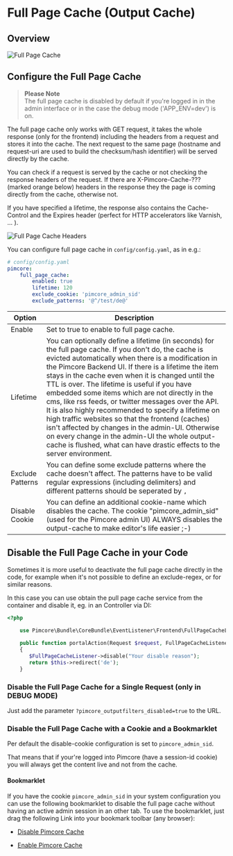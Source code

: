 # Full Page Cache (Output Cache)

## Overview
![Full Page Cache](../../img/output-cache.png)

## Configure the Full Page Cache

> **Please Note**  
> The full page cache is disabled by default if you're logged in in the admin interface or in the case
> the debug mode ('APP_ENV=dev') is on.

The full page cache only works with GET request, it takes the whole response (only for the frontend)
including the headers from a request and stores it into the cache. The next request to the same
page (hostname and request-uri are used to build the checksum/hash identifier) will be served
directly by the cache.

You can check if a request is served by the cache or not checking the response headers of the
request. If there are X-Pimcore-Cache-??? (marked orange below) headers in the response they the
page is coming directly from the cache, otherwise not.

If you have specified a lifetime, the response also contains the Cache-Control and the Expires
header (perfect for HTTP accelerators like Varnish, ... ).

![Full Page Cache Headers](../../img/pimcore-cache-headers.png)


You can configure full page cache in `config/config.yaml`, as in e.g.:

```yaml
# config/config.yaml
pimcore:
    full_page_cache:
        enabled: true
        lifetime: 120
        exclude_cookie: 'pimcore_admin_sid'
        exclude_patterns: '@^/test/de@'
```


| Option | Description |
| ------ | ----------- |
| Enable | Set to true to enable to full page cache. |
| Lifetime | You can optionally define a lifetime (in seconds) for the  full page cache. If you don't do, the cache is evicted automatically when there is a modification in the Pimcore Backend UI. If there is a lifetime the item stays in the cache even when it is changed until the TTL is over. The lifetime is useful if you have embedded some items which are not directly in the cms, like rss feeds, or twitter messages over the API. It is also highly recommended to specify a lifetime on high traffic websites so that the frontend (caches) isn't affected by changes in the admin-UI. Otherwise on every change in the admin-UI the whole output-cache is flushed, what can have drastic effects to the server environment. |
| Exclude Patterns | You can define some exclude patterns where the cache doesn't affect. The patterns have to be valid regular expressions (including delimiters) and different patterns should be seperated by `,` |
| Disable Cookie | You can define an additional cookie-name which disables the cache. The cookie "pimcore_admin_sid" (used for the Pimcore admin UI) ALWAYS disables the output-cache to make editor's life easier ;-) 


## Disable the Full Page Cache in your Code
Sometimes it is more useful to deactivate the full page cache directly in the code, for example when
it's not possible to define an exclude-regex, or for similar reasons.

In this case you can use obtain the pull page cache service from the container and disable it, eg. in an Controller via DI:
```php
<?php

    use Pimcore\Bundle\CoreBundle\EventListener\Frontend\FullPageCacheListener;
    
    public function portalAction(Request $request, FullPageCacheListener $fullPageCacheListener)
    {
       $FullPageCacheListener->disable("Your disable reason");
       return $this->redirect('de');
    }
```

### Disable the Full Page Cache for a Single Request (only in DEBUG MODE)
Just add the parameter `?pimcore_outputfilters_disabled=true` to the URL.

### Disable the Full Page Cache with a Cookie and a Bookmarklet
Per default the disable-cookie configuration is set to `pimcore_admin_sid`.

That means that if your're logged into Pimcore (have a session-id cookie) you will always get the
content live and not from the cache.

#### Bookmarklet
If you have the cookie `pimcore_admin_sid` in your system configuration you can use the following
bookmarklet to disable the full page cache without having an active admin session in an other tab.
To use the bookmarklet, just drag the following Link into your bookmark toolbar (any browser):


* <a href="(javascript:(function() {document.cookie='pimcore_admin_sid=disablethecachebaby'+(Math.floor(Math.random() * 147483648) + 2000)+';path=/;';})())">Disable Pimcore Cache</a>

* <a href='(javascript:void((function(){var a,b,c,e,f;f=0;a=document.cookie.split("; ");for(e=0;e<a.length&&a[e];e++){f++;for(b="."+location.host;b;b=b.replace(/^(?:%5C.|[^%5C.]+)/,"")){for(c=location.pathname;c;c=c.replace(/.$/,"")){document.cookie=(a[e]+"; domain="+b+"; path="+c+"; expires="+new Date((new Date()).getTime()-1e11).toGMTString());}}}alert("Expired "+f+" cookies");})()))'>Enable Pimcore Cache</a>

